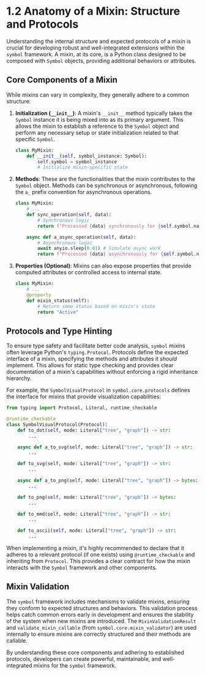 # 1.2 Anatomy of a Mixin: Structure and Protocols

Understanding the internal structure and expected protocols of a mixin is crucial for developing robust and well-integrated extensions within the `symbol` framework. A mixin, at its core, is a Python class designed to be composed with `Symbol` objects, providing additional behaviors or attributes.

## Core Components of a Mixin

While mixins can vary in complexity, they generally adhere to a common structure:

1.  **Initialization (`__init__`)**: A mixin's `__init__` method typically takes the `Symbol` instance it is being mixed into as its primary argument. This allows the mixin to establish a reference to the `Symbol` object and perform any necessary setup or state initialization related to that specific `Symbol`.

    ```python
    class MyMixin:
        def __init__(self, symbol_instance: Symbol):
            self.symbol = symbol_instance
            # Initialize mixin-specific state
    ```

2.  **Methods**: These are the functionalities that the mixin contributes to the `Symbol` object. Methods can be synchronous or asynchronous, following the `a_` prefix convention for asynchronous operations.

    ```python
    class MyMixin:
        # ...
        def sync_operation(self, data):
            # Synchronous logic
            return f"Processed {data} synchronously for {self.symbol.name}"

        async def a_async_operation(self, data):
            # Asynchronous logic
            await anyio.sleep(0.01) # Simulate async work
            return f"Processed {data} asynchronously for {self.symbol.name}"
    ```

3.  **Properties (Optional)**: Mixins can also expose properties that provide computed attributes or controlled access to internal state.

    ```python
    class MyMixin:
        # ...
        @property
        def mixin_status(self):
            # Return some status based on mixin's state
            return "Active"
    ```

## Protocols and Type Hinting

To ensure type safety and facilitate better code analysis, `symbol` mixins often leverage Python's `typing.Protocol`. Protocols define the expected interface of a mixin, specifying the methods and attributes it *should* implement. This allows for static type checking and provides clear documentation of a mixin's capabilities without enforcing a rigid inheritance hierarchy.

For example, the `SymbolVisualProtocol` in `symbol.core.protocols` defines the interface for mixins that provide visualization capabilities:

```python
from typing import Protocol, Literal, runtime_checkable

@runtime_checkable
class SymbolVisualProtocol(Protocol):
    def to_dot(self, mode: Literal["tree", "graph"]) -> str:
        ...

    async def a_to_svg(self, mode: Literal["tree", "graph"]) -> str:
        ...

    def to_svg(self, mode: Literal["tree", "graph"]) -> str:
        ...

    async def a_to_png(self, mode: Literal["tree", "graph"]) -> bytes:
        ...

    def to_png(self, mode: Literal["tree", "graph"]) -> bytes:
        ...

    def to_mmd(self, mode: Literal["tree", "graph"]) -> str:
        ...

    def to_ascii(self, mode: Literal["tree", "graph"]) -> str:
        ...
```

When implementing a mixin, it's highly recommended to declare that it adheres to a relevant protocol (if one exists) using `@runtime_checkable` and inheriting from `Protocol`. This provides a clear contract for how the mixin interacts with the `Symbol` framework and other components.

## Mixin Validation

The `symbol` framework includes mechanisms to validate mixins, ensuring they conform to expected structures and behaviors. This validation process helps catch common errors early in development and ensures the stability of the system when new mixins are introduced. The `MixinValidationResult` and `validate_mixin_callable` (from `symbol.core.mixin_validator`) are used internally to ensure mixins are correctly structured and their methods are callable.

By understanding these core components and adhering to established protocols, developers can create powerful, maintainable, and well-integrated mixins for the `symbol` framework.